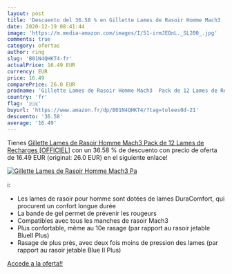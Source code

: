 ```yaml
---
layout: post
title: 'Descuento del 36.58 % en Gillette Lames de Rasoir Homme Mach3  Pa'
date: 2020-12-19 08:41:44
image: 'https://m.media-amazon.com/images/I/51-irmJEQnL._SL200_.jpg'
comments: true
category: ofertas
author: ring
slug: 'B01N4QHKT4-fr'
actualPrice: 16.49 EUR
currency: EUR
price: 16.49
comparePrice: 26.0 EUR
prodname: 'Gillette Lames de Rasoir Homme Mach3  Pack de 12 Lames de Recharges [OFFICIEL]'
country: 'fr'
flag: '🇫🇷'
buyurl: 'https://www.amazon.fr/dp/B01N4QHKT4/?tag=tolees0d-21'
descuento: '36.58'
average: '16.49'
---
```


Tienes [Gillette Lames de Rasoir Homme Mach3  Pack de 12 Lames de Recharges [OFFICIEL]](https://www.amazon.fr/dp/B01N4QHKT4/?tag=tolees0d-21) con un 36.58 % de descuento con precio de oferta de 16.49 EUR (original: 26.0 EUR) en el siguiente enlace!

[![Gillette Lames de Rasoir Homme Mach3  Pa](https://m.media-amazon.com/images/I/51-irmJEQnL._SL200_.jpg)](https://www.amazon.fr/dp/B01N4QHKT4/?tag=tolees0d-21)

ℹ️:

- Les lames de rasoir pour homme sont dotées de lames DuraComfort, qui procurent un confort longue durée
- La bande de gel permet de prévenir les rougeurs
- Compatibles avec tous les manches de rasoir Mach3
- Plus confortable, même au 10e rasage (par rapport au rasoir jetable BlueII Plus)
- Rasage de plus près, avec deux fois moins de pression des lames (par rapport au rasoir jetable Blue II Plus)

[Accede a la oferta!!](https://www.amazon.fr/dp/B01N4QHKT4/?tag=tolees0d-21)
